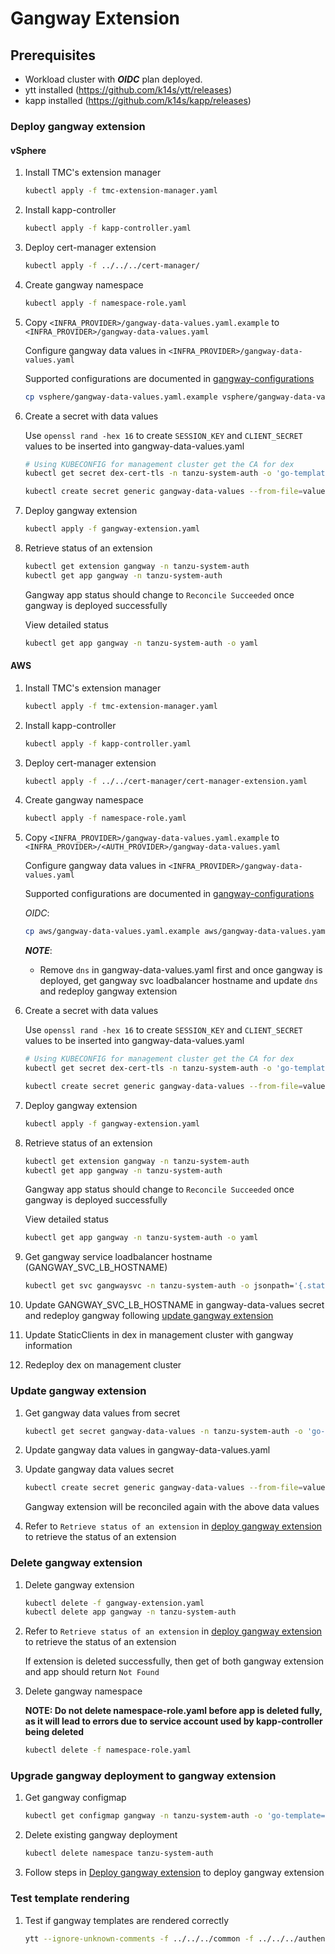 # Gangway Extension

## Prerequisites

* Workload cluster with ***OIDC*** plan deployed.
* ytt installed (<https://github.com/k14s/ytt/releases>)
* kapp installed (<https://github.com/k14s/kapp/releases>)

### Deploy gangway extension

#### vSphere

1. Install TMC's extension manager

    ```sh
    kubectl apply -f tmc-extension-manager.yaml
    ```

2. Install kapp-controller

    ```sh
    kubectl apply -f kapp-controller.yaml
    ```

3. Deploy cert-manager extension

    ```sh
    kubectl apply -f ../../../cert-manager/
    ```

4. Create gangway namespace

    ```sh
    kubectl apply -f namespace-role.yaml
    ```

5. Copy `<INFRA_PROVIDER>/gangway-data-values.yaml.example` to `<INFRA_PROVIDER>/gangway-data-values.yaml`

   Configure gangway data values in `<INFRA_PROVIDER>/gangway-data-values.yaml`

   Supported configurations are documented in [gangway-configurations](../../../authentication/gangway/README.md)

    ```sh
    cp vsphere/gangway-data-values.yaml.example vsphere/gangway-data-values.yaml
    ```

6. Create a secret with data values

   Use `openssl rand -hex 16` to create `SESSION_KEY` and `CLIENT_SECRET` values to be inserted into gangway-data-values.yaml
  
    ```sh
    # Using KUBECONFIG for management cluster get the CA for dex
    kubectl get secret dex-cert-tls -n tanzu-system-auth -o 'go-template={{ index .data "ca.crt" }}'
    ```

    ```sh
    kubectl create secret generic gangway-data-values --from-file=values.yaml=vsphere/gangway-data-values.yaml -n tanzu-system-auth
    ```

7. Deploy gangway extension

    ```sh
    kubectl apply -f gangway-extension.yaml
   ```

8. Retrieve status of an extension

    ```sh
    kubectl get extension gangway -n tanzu-system-auth
    kubectl get app gangway -n tanzu-system-auth
    ```

   Gangway app status should change to `Reconcile Succeeded` once gangway is deployed successfully

   View detailed status

   ```sh
   kubectl get app gangway -n tanzu-system-auth -o yaml
   ```

#### AWS

1. Install TMC's extension manager

    ```sh
    kubectl apply -f tmc-extension-manager.yaml
    ```

2. Install kapp-controller

    ```sh
    kubectl apply -f kapp-controller.yaml
    ```

3. Deploy cert-manager extension

    ```sh
    kubectl apply -f ../../cert-manager/cert-manager-extension.yaml
    ```

4. Create gangway namespace

    ```sh
    kubectl apply -f namespace-role.yaml
    ```

5. Copy `<INFRA_PROVIDER>/gangway-data-values.yaml.example` to `<INFRA_PROVIDER>/<AUTH_PROVIDER>/gangway-data-values.yaml`

   Configure gangway data values in `<INFRA_PROVIDER>/gangway-data-values.yaml`

   Supported configurations are documented in [gangway-configurations](../../../authentication/gangway/README.md)

   *OIDC*:

    ```sh
    cp aws/gangway-data-values.yaml.example aws/gangway-data-values.yaml
    ```

   ***NOTE***:
   * Remove `dns` in gangway-data-values.yaml first and once gangway is deployed, get gangway svc loadbalancer hostname and update `dns` and redeploy gangway extension

6. Create a secret with data values
  
    Use `openssl rand -hex 16` to create `SESSION_KEY` and `CLIENT_SECRET` values to be inserted into gangway-data-values.yaml

    ```sh
    # Using KUBECONFIG for management cluster get the CA for dex
    kubectl get secret dex-cert-tls -n tanzu-system-auth -o 'go-template={{ index .data "ca.crt" }}'
   ```

    ```sh
    kubectl create secret generic gangway-data-values --from-file=values.yaml=aws/gangway-data-values.yaml -n tanzu-system-auth
    ```

7. Deploy gangway extension

    ```sh
    kubectl apply -f gangway-extension.yaml
   ```

8. Retrieve status of an extension

    ```sh
    kubectl get extension gangway -n tanzu-system-auth
    kubectl get app gangway -n tanzu-system-auth
    ```

   Gangway app status should change to `Reconcile Succeeded` once gangway is deployed successfully

   View detailed status

   ```sh
   kubectl get app gangway -n tanzu-system-auth -o yaml
   ```

9. Get gangway service loadbalancer hostname (GANGWAY_SVC_LB_HOSTNAME)

    ```sh
    kubectl get svc gangwaysvc -n tanzu-system-auth -o jsonpath='{.status.loadBalancer.ingress[0].hostname}'
    ```

10. Update GANGWAY_SVC_LB_HOSTNAME in gangway-data-values secret and redeploy gangway following [update gangway extension](#update-gangway-extension)

11. Update StaticClients in dex in management cluster with gangway information

12. Redeploy dex on management cluster

### Update gangway extension

1. Get gangway data values from secret

    ```sh
    kubectl get secret gangway-data-values -n tanzu-system-auth -o 'go-template={{ ingangway .data "values.yaml" }}' | base64 -d > gangway-data-values.yaml
    ```

2. Update gangway data values in gangway-data-values.yaml

3. Update gangway data values secret

    ```sh
    kubectl create secret generic gangway-data-values --from-file=values.yaml=gangway-data-values.yaml -n tanzu-system-auth -o yaml --dry-run | kubectl replace -f-
    ```

   Gangway extension will be reconciled again with the above data values

4. Refer to `Retrieve status of an extension` in [deploy gangway extension](#deploy-gangway-extension) to retrieve the status of an extension

### Delete gangway extension

1. Delete gangway extension

    ```sh
    kubectl delete -f gangway-extension.yaml
    kubectl delete app gangway -n tanzu-system-auth
    ```

2. Refer to `Retrieve status of an extension` in [deploy gangway extension](#deploy-gangway-extension) to retrieve the status of an extension

   If extension is deleted successfully, then get of both gangway extension and app should return `Not Found`

3. Delete gangway namespace

   **NOTE: Do not delete namespace-role.yaml before app is deleted fully, as it will lead to errors due to service account used by kapp-controller being deleted**

    ```sh
    kubectl delete -f namespace-role.yaml
    ```

### Upgrade gangway deployment to gangway extension

1. Get gangway configmap

    ```sh
    kubectl get configmap gangway -n tanzu-system-auth -o 'go-template={{ ingangway .data "gangway.yaml" }}' > gangway-configmap.yaml
    ```

2. Delete existing gangway deployment

    ```sh
    kubectl delete namespace tanzu-system-auth
    ```

3. Follow steps in [Deploy gangway extension](#deploy-gangway-extension) to deploy gangway extension

### Test template rendering

1. Test if gangway templates are rendered correctly

    ```sh
    ytt --ignore-unknown-comments -f ../../../common -f ../../../authentication/gangway -f gangway-data-values.yaml
    ```

